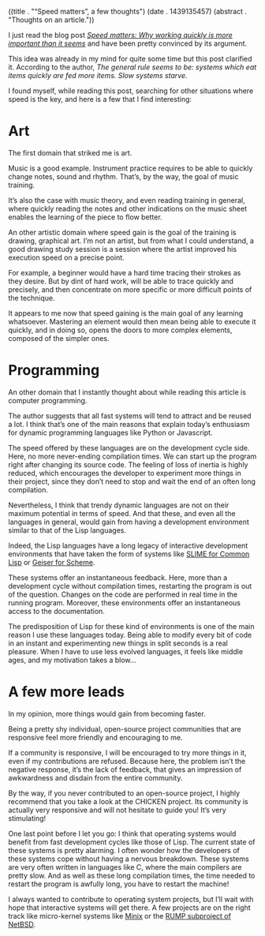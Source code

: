 ((title . "“Speed matters”, a few thoughts")
 (date . 1439135457)
 (abstract . "Thoughts on an article."))

I just read the blog post _[Speed matters: Why working quickly is more
important than it seems][speed-matters]_ and have been pretty
convinced by its argument.

This idea was already in my mind for quite some time but this post
clarified it. According to the author, _The general rule
seems to be: systems which eat items quickly are fed more items. Slow
systems starve._

I found myself, while reading this post, searching for other
situations where speed is the key, and here is a few that I find
interesting:


# Art

The first domain that striked me is art.

Music is a good example. Instrument practice requires to be able to
quickly change notes, sound and rhythm. That’s, by the way, the goal
of music training.

It’s also the case with music theory, and even reading training in
general, where quickly reading the notes and other indications on the
music sheet enables the learning of the piece to flow better.


An other artistic domain where speed gain is the goal of the training
is drawing, graphical art. I’m not an artist, but from what I could
understand, a good drawing study session is a session where the artist
improved his execution speed on a precise point.


For example, a beginner would have a hard time tracing their strokes
as they desire. But by dint of hard work, will be able to trace
quickly and precisely, and then concentrate on more specific or more
difficult points of the technique.

It appears to me now that speed gaining is the main goal of any
learning whatsoever. Mastering an element would then mean being able
to execute it quickly, and in doing so, opens the doors to more
complex elements, composed of the simpler ones.



# Programming

An other domain that I instantly thought about while reading this
article is computer programming.

The author suggests that all fast systems will tend to attract and be
reused a lot. I think that’s one of the main reasons that explain
today’s enthusiasm for dynamic programming languages like Python or
Javascript.

The speed offered by these languages are on the development cycle
side. Here, no more never-ending compilation times. We can start up
the program right after changing its source code. The feeling of loss
of inertia is highly reduced, which encourages the developer to
experiment more things in their project, since they don’t need to stop
and wait the end of an often long compilation.


Nevertheless, I think that trendy dynamic languages are not on their
maximum potential in terms of speed. And that these, and even all the
languages in general, would gain from having a development environment
similar to that of the Lisp languages.


Indeed, the Lisp languages have a long legacy of interactive
development environments that have taken the form of systems like
[SLIME for Common Lisp][slime] or [Geiser for Scheme][geiser].

These systems offer an instantaneous feedback. Here, more than a
development cycle without compilation times, restarting the program is
out of the question. Changes on the code are performed in real time in
the running program. Moreover, these environments offer an
instantaneous access to the documentation.

The predisposition of Lisp for these kind of environments is one of
the main reason I use these languages today. Being able to modify
every bit of code in an instant and experimenting new things in split
seconds is a real pleasure. When I have to use less evolved languages,
it feels like middle ages, and my motivation takes a blow…




# A few more leads

In my opinion, more things would gain from becoming faster.


Being a pretty shy individual, open-source project communities that
are responsive feel more friendly and encouraging to me.


If a community is responsive, I will be encouraged to try more things
in it, even if my contributions are refused. Because here, the problem
isn’t the negative response, it’s the lack of feedback, that gives an
impression of awkwardness and disdain from the entire community.


By the way, if you never contributed to an open-source project, I
highly recommend that you take a look at the CHICKEN project. Its
community is actually very responsive and will not hesitate to guide
you! It’s very stimulating!

One last point before I let you go: I think that operating systems
would benefit from fast development cycles like those of Lisp. The
current state of these systems is pretty alarming. I often wonder how
the developers of these systems cope without having a nervous
breakdown. These systems are very often written in languages like C,
where the main compilers are pretty slow. And as well as these long
compilation times, the time needed to restart the program is awfully
long, you have to restart the machine!



I always wanted to contribute to operating system projects, but I’ll
wait with hope that interactive systems will get there. A few projects
are on the right track like micro-kernel systems like [Minix][minix]
or the [RUMP subproject of NetBSD][rump].


[speed-matters]:          http://jsomers.net/blog/speed-matters
[slime]:                  https://common-lisp.net/project/slime/
[geiser]:                 http://www.nongnu.org/geiser/
[minix]:                  http://minix3.org/
[rump]:                   http://rumpkernel.org/
